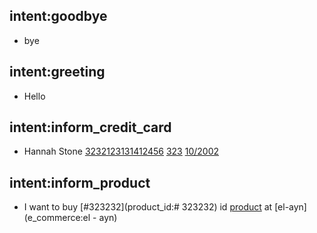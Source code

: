 ## intent:goodbye
- bye

## intent:greeting
- Hello

## intent:inform_credit_card
- Hannah Stone [3232123131412456](credit_card) [323](cvv) [10/2002](expire_date)

## intent:inform_product
- I want to buy [#323232](product_id:# 323232) id [product](product) at [el-ayn](e_commerce:el - ayn)
